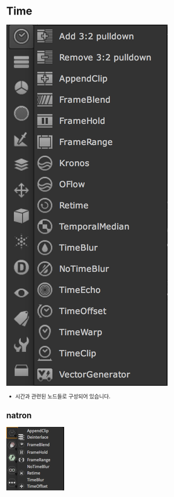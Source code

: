 # Time

![](../../.gitbook/assets/nuke_toolbar_time.png)

* 시간과 관련된 노드들로 구성되어 있습니다.

## natron

![](../../.gitbook/assets/natron_toolbar_time.png)

